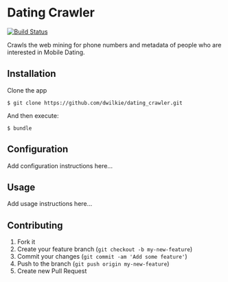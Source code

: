 # Dating Crawler

[![Build Status](https://travis-ci.org/dwilkie/dating_crawler.png)](https://travis-ci.org/dwilkie/dating_crawler)

Crawls the web mining for phone numbers and metadata of people who are interested in Mobile Dating.

## Installation

Clone the app

    $ git clone https://github.com/dwilkie/dating_crawler.git

And then execute:

    $ bundle

## Configuration

Add configuration instructions here...

## Usage

Add usage instructions here...

## Contributing

1. Fork it
2. Create your feature branch (`git checkout -b my-new-feature`)
3. Commit your changes (`git commit -am 'Add some feature'`)
4. Push to the branch (`git push origin my-new-feature`)
5. Create new Pull Request

